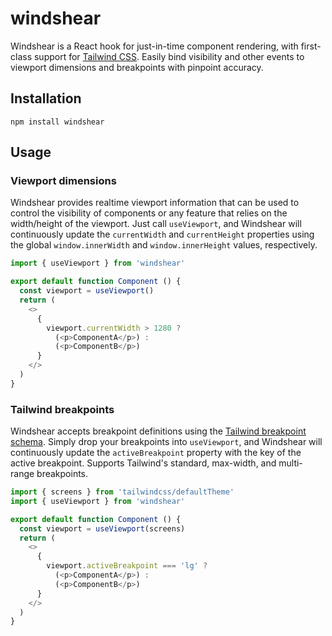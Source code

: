 # windshear

Windshear is a React hook for just-in-time component rendering, with first-class support for [Tailwind CSS](https://tailwindcss.com/docs). Easily bind visibility and other events to viewport dimensions and breakpoints with pinpoint accuracy.

## Installation

```
npm install windshear
```

## Usage

### Viewport dimensions

Windshear provides realtime viewport information that can be used to control the visibility of components or any feature that relies on the width/height of the viewport. Just call `useViewport`, and Windshear will continuously update the `currentWidth` and `currentHeight` properties using the global `window.innerWidth` and `window.innerHeight` values, respectively.

```js
import { useViewport } from 'windshear'

export default function Component () {
  const viewport = useViewport()
  return (
    <>
      {
        viewport.currentWidth > 1280 ?
          (<p>ComponentA</p>) :
          (<p>ComponentB</p>)
      }
    </>
  )
}
```

### Tailwind breakpoints

Windshear accepts breakpoint definitions using the [Tailwind breakpoint schema](https://tailwindcss.com/docs/breakpoints). Simply drop your breakpoints into `useViewport`, and Windshear will continuously update the `activeBreakpoint` property with the key of the active breakpoint. Supports Tailwind's standard, max-width, and multi-range breakpoints.

```js
import { screens } from 'tailwindcss/defaultTheme'
import { useViewport } from 'windshear'

export default function Component () {
  const viewport = useViewport(screens)
  return (
    <>
      {
        viewport.activeBreakpoint === 'lg' ?
          (<p>ComponentA</p>) :
          (<p>ComponentB</p>)
      }
    </>
  )
}
```

